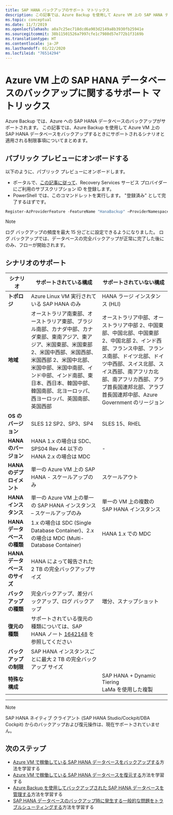 ```yaml
---
title: SAP HANA バックアップのサポート マトリックス
description: この記事では、Azure Backup を使用して Azure VM 上の SAP HANA データベースをバックアップするときにサポートされるシナリオと制限事項について説明します。
ms.topic: conceptual
ms.date: 11/7/2019
ms.openlocfilehash: a0a7c25ec718dcd6a903d2149a8b3930fb25941e
ms.sourcegitcommit: 38b11501526a7997cfe1c7980d57e772b1f3169b
ms.translationtype: HT
ms.contentlocale: ja-JP
ms.lasthandoff: 01/22/2020
ms.locfileid: "76514294"
---
```

# <a name="support-matrix-for-backup-of-sap-hana-databases-on-azure-vms"></a>Azure VM 上の SAP HANA データベースのバックアップに関するサポート マトリックス

Azure Backup では、Azure への SAP HANA データベースのバックアップがサポートされます。 この記事では、Azure Backup を使用して Azure VM 上の SAP HANA データベースをバックアップするときにサポートされるシナリオと適用される制限事項についてまとめます。

## <a name="onboard-to-the-public-preview"></a>パブリック プレビューにオンボードする

以下のように、パブリック プレビューにオンボードします。

* ポータルで、[この記事に従って](https://docs.microsoft.com/azure/azure-resource-manager/resource-manager-register-provider-errors#solution-3---azure-portal)、Recovery Services サービス プロバイダーにご利用のサブスクリプション ID を登録します。
* PowerShell では、このコマンドレットを実行します。 "登録済み" として完了するはずです。

```PowerShell
Register-AzProviderFeature -FeatureName "HanaBackup" –ProviderNamespace Microsoft.RecoveryServices
```

> [!NOTE]
> ログ バックアップの頻度を最大 15 分ごとに設定できるようになりました。 ログ バックアップでは、データベースの完全バックアップが正常に完了した後にのみ、フローが開始されます。

## <a name="scenario-support"></a>シナリオのサポート

| **シナリオ**               | **サポートされている構成**                                | **サポートされていない構成**                              |
| -------------------------- | ------------------------------------------------------------ | ------------------------------------------------------------ |
| **トポロジ**               | Azure Linux VM 実行されている SAP HANA のみ                    | HANA ラージ インスタンス (HLI)                                   |
| **地域**                   | オーストラリア南東部、オーストラリア東部、ブラジル南部、カナダ中部、カナダ東部、東南アジア、東アジア、米国東部、米国東部 2、米国中西部、米国西部、米国西部 2、米国中北部、米国中部、米国中南部、インド中部、インド南部、東日本、西日本、韓国中部、韓国南部、北ヨーロッパ、西ヨーロッパ、英国南部、英国西部 | オーストラリア中部、オーストラリア中部 2、中国東部、中国北部、中国東部 2、中国北部 2、インド西部、フランス中部、フランス南部、ドイツ北部、ドイツ中西部、スイス北部、スイス西部、南アフリカ北部、南アフリカ西部、アラブ首長国連邦北部、アラブ首長国連邦中部、Azure Government のリージョン |
| **OS のバージョン**            | SLES 12 SP2、SP3、SP4           | SLES 15、RHEL                                                |
| **HANA のバージョン**          | HANA 1.x の場合は SDC、SPS04 Rev 44 以下の HANA 2.x の場合は MDC           | -                                                            |
| **HANA のデプロイメント**       | 単一の Azure VM 上の SAP HANA - スケールアップのみ               | スケールアウト                                                    |
| **HANA インスタンス**         | 単一の Azure VM 上の単一の SAP HANA インスタンス – スケールアップのみ | 単一の VM 上の複数の SAP HANA インスタンス                  |
| **HANA データベースの種類**    | 1\.x の場合は SDC (Single Database Container)、2.x の場合は MDC (Multi-Database Container) | HANA 1.x での MDC                                              |
| **HANA データベースのサイズ**     | HANA によって報告された 2 TB の完全バックアップサイズ |                                                              |
| **バックアップの種類**           | 完全バックアップ、差分バックアップ、ログ バックアップ                           | 増分、スナップショット                                       |
| **復元の種類**          | サポートされている復元の種類については、SAP HANA ノート [1642148](https://launchpad.support.sap.com/#/notes/1642148) を参照してください |                                                              |
| **バックアップの制限**          | SAP HANA インスタンスごとに最大 2 TB の完全バックアップ サイズ  |                                                              |
| **特殊な構成** |                                                              | SAP HANA + Dynamic Tiering <br>  LaMa を使用した複製            |

------

> [!NOTE]
> SAP HANA ネイティブ クライアント (SAP HANA Studio/Cockpit/DBA Cockpit) からのバックアップおよび復元操作は、現在サポートされていません。



## <a name="next-steps"></a>次のステップ

* [Azure VM で稼働している SAP HANA データベースをバックアップする](https://docs.microsoft.com/azure/backup/backup-azure-sap-hana-database)方法を学習する
* [Azure VM で稼働している SAP HANA データベースを復元する](https://docs.microsoft.com/azure/backup/sap-hana-db-restore)方法を学習する
* [Azure Backup を使用してバックアップされた SAP HANA データベースを管理する](sap-hana-db-manage.md)方法を学習する
* [SAP HANA データベースのバックアップ時に発生する一般的な問題をトラブルシューティングする](https://docs.microsoft.com/azure/backup/backup-azure-sap-hana-database-troubleshoot)方法を学習する
